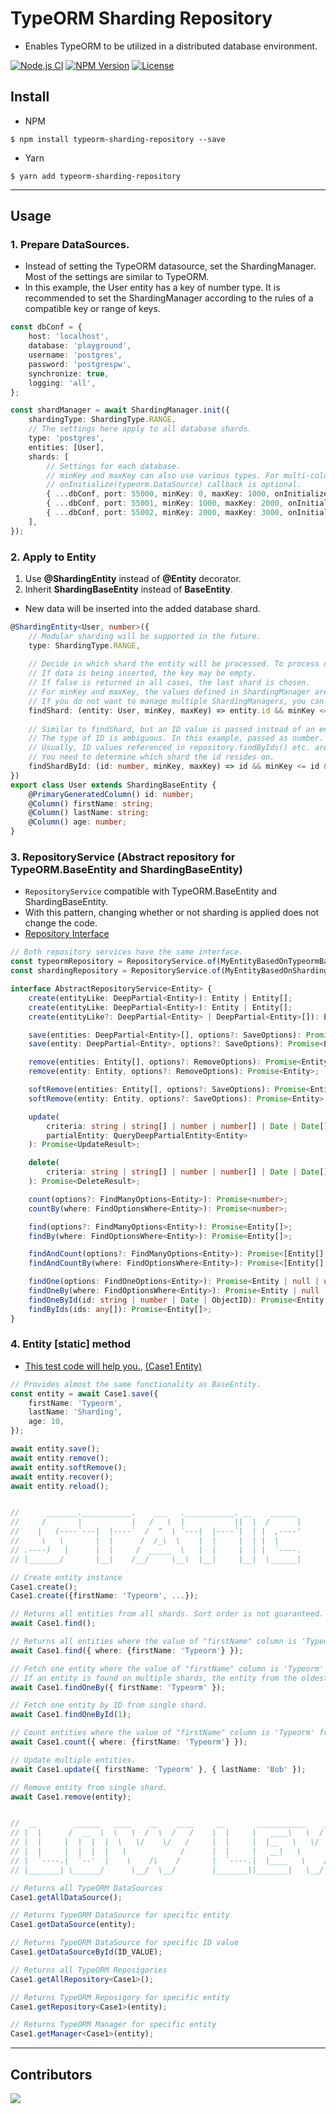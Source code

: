 # TypeORM Sharding Repository
- Enables TypeORM to be utilized in a distributed database environment.

[![Node.js CI](https://github.com/kibae/typeorm-sharding-repository/actions/workflows/node.js.yml/badge.svg)](https://github.com/kibae/typeorm-sharding-repository/actions/workflows/node.js.yml)
[![NPM Version](https://badge.fury.io/js/typeorm-sharding-repository.svg)](https://www.npmjs.com/package/typeorm-sharding-repository)
[![License](https://img.shields.io/github/license/kibae/typeorm-sharding-repository)](https://github.com/kibae/typeorm-sharding-repository/blob/main/LICENSE)

## Install
- NPM
```shell
$ npm install typeorm-sharding-repository --save
```

- Yarn
```shell
$ yarn add typeorm-sharding-repository
```

----

## Usage
### 1. Prepare DataSources.
- Instead of setting the TypeORM datasource, set the ShardingManager. Most of the settings are similar to TypeORM.
- In this example, the User entity has a key of number type. It is recommended to set the ShardingManager according to the rules of a compatible key or range of keys.
```typescript
const dbConf = {
    host: 'localhost',
    database: 'playground',
    username: 'postgres',
    password: 'postgrespw',
    synchronize: true,
    logging: 'all',
};

const shardManager = await ShardingManager.init({
    shardingType: ShardingType.RANGE,
    // The settings here apply to all database shards. 
    type: 'postgres',
    entities: [User],
    shards: [
        // Settings for each database.
        // minKey and maxKey can also use various types. For multi-columns, a tuple format is also possible.
        // onInitialize(typeorm.DataSource) callback is optional.
        { ...dbConf, port: 55000, minKey: 0, maxKey: 1000, onInitialize: (dataSource) => {/* What to do after data source initialization */} },
        { ...dbConf, port: 55001, minKey: 1000, maxKey: 2000, onInitialize: (dataSource) => {/**/} },
        { ...dbConf, port: 55002, minKey: 2000, maxKey: 3000, onInitialize: (dataSource) => {/**/} },
    ],
});
```

### 2. Apply to Entity
1. Use **@ShardingEntity** instead of **@Entity** decorator.
2. Inherit **ShardingBaseEntity** instead of **BaseEntity**.
- New data will be inserted into the added database shard.
```typescript
@ShardingEntity<User, number>({
    // Modular sharding will be supported in the future.
    type: ShardingType.RANGE,
    
    // Decide in which shard the entity will be processed. To process one entity, it can be called as many as the number of shards.
    // If data is being inserted, the key may be empty.
    // If false is returned in all cases, the last shard is chosen.
    // For minKey and maxKey, the values defined in ShardingManager are delivered.
    // If you do not want to manage multiple ShardingManagers, you can adjust the minKey and maxKey keys according to the 1:n relationship of entities in this function.
    findShard: (entity: User, minKey, maxKey) => entity.id && minKey <= entity.id && entity.id < maxKey,
    
    // Similar to findShard, but an ID value is passed instead of an entity.
    // The type of ID is ambiguous. In this example, passed as number.
    // Usually, ID values referenced in repository.findByIds() etc. are passed.
    // You need to determine which shard the id resides on.
    findShardById: (id: number, minKey, maxKey) => id && minKey <= id && id < maxKey,
})
export class User extends ShardingBaseEntity {
    @PrimaryGeneratedColumn() id: number;
    @Column() firstName: string;
    @Column() lastName: string;
    @Column() age: number;
}
```

### 3. RepositoryService (Abstract repository for TypeORM.BaseEntity and ShardingBaseEntity)
- `RepositoryService` compatible with TypeORM.BaseEntity and ShardingBaseEntity.
- With this pattern, changing whether or not sharding is applied does not change the code.
- [Repository Interface](https://github.com/kibae/typeorm-sharding-repository/tree/main/src/repository-service/abstract-repository-service.ts)
```typescript
// Both repository services have the same interface. 
const typeormRepository = RepositoryService.of(MyEntityBasedOnTypeormBaseEntity);
const shardingRepository = RepositoryService.of(MyEntityBasedOnShardingBaseEntity);

interface AbstractRepositoryService<Entity> {
    create(entityLike: DeepPartial<Entity>): Entity | Entity[];
    create(entityLike: DeepPartial<Entity>): Entity | Entity[];
    create(entityLike?: DeepPartial<Entity> | DeepPartial<Entity>[]): Entity | Entity[];

    save(entities: DeepPartial<Entity>[], options?: SaveOptions): Promise<Entity[]>;
    save(entity: DeepPartial<Entity>, options?: SaveOptions): Promise<Entity>;

    remove(entities: Entity[], options?: RemoveOptions): Promise<Entity[]>;
    remove(entity: Entity, options?: RemoveOptions): Promise<Entity>;

    softRemove(entities: Entity[], options?: SaveOptions): Promise<Entity[]>;
    softRemove(entity: Entity, options?: SaveOptions): Promise<Entity>;

    update(
        criteria: string | string[] | number | number[] | Date | Date[] | ObjectID | ObjectID[] | FindOptionsWhere<Entity>,
        partialEntity: QueryDeepPartialEntity<Entity>
    ): Promise<UpdateResult>;

    delete(
        criteria: string | string[] | number | number[] | Date | Date[] | ObjectID | ObjectID[] | FindOptionsWhere<Entity>
    ): Promise<DeleteResult>;

    count(options?: FindManyOptions<Entity>): Promise<number>;
    countBy(where: FindOptionsWhere<Entity>): Promise<number>;

    find(options?: FindManyOptions<Entity>): Promise<Entity[]>;
    findBy(where: FindOptionsWhere<Entity>): Promise<Entity[]>;

    findAndCount(options?: FindManyOptions<Entity>): Promise<[Entity[], number]>;
    findAndCountBy(where: FindOptionsWhere<Entity>): Promise<[Entity[], number]>;

    findOne(options: FindOneOptions<Entity>): Promise<Entity | null | undefined>;
    findOneBy(where: FindOptionsWhere<Entity>): Promise<Entity | null | undefined>;
    findOneById(id: string | number | Date | ObjectID): Promise<Entity | null>;
    findByIds(ids: any[]): Promise<Entity[]>;
}
```

### 4. Entity [static] method
- [This test code will help you.](https://github.com/kibae/typeorm-sharding-repository/blob/main/src/test/sharding-manager.spec.ts), [(Case1 Entity)](https://github.com/kibae/typeorm-sharding-repository/blob/main/src/test/entity/case1.ts) 
```typescript
// Provides almost the same functionality as BaseEntity.
const entity = await Case1.save({
    firstName: 'Typeorm',
    lastName: 'Sharding',
    age: 10,
});

await entity.save();
await entity.remove();
await entity.softRemove();
await entity.recover();
await entity.reload();


//      _______.___________.    ___   .___________. __    ______ 
//     /       |           |   /   \  |           ||  |  /      |
//    |   (----`---|  |----`  /  ^  \ `---|  |----`|  | |  ,----'
//     \   \       |  |      /  /_\  \    |  |     |  | |  |     
// .----)   |      |  |     /  _____  \   |  |     |  | |  `----.
// |_______/       |__|    /__/     \__\  |__|     |__|  \______|

// Create entity instance
Case1.create();
Case1.create({firstName: 'Typeorm', ...});

// Returns all entities from all shards. Sort order is not guaranteed.
await Case1.find();

// Returns all entities where the value of "firstName" column is 'Typeorm' from all shards. Sort order is not guaranteed.
await Case1.find({ where: {firstName: 'Typeorm'} });

// Fetch one entity where the value of "firstName" column is 'Typeorm' from all shards.
// If an entity is found on multiple shards, the entity from the oldest shard is returned.
await Case1.findOneBy({ firstName: 'Typeorm' });

// Fetch one entity by ID from single shard.
await Case1.findOneById(1);

// Count entities where the value of "firstName" column is 'Typeorm' from all shards.
await Case1.count({ where: {firstName: 'Typeorm'} });

// Update multiple entities.
await Case1.update({ firstName: 'Typeorm' }, { lastName: 'Bob' });

// Remove entity from single shard.
await Case1.remove(entity);


//  __        ______   ____    __    ____     __       ___________    ____  _______  __      
// |  |      /  __  \  \   \  /  \  /   /    |  |     |   ____\   \  /   / |   ____||  |     
// |  |     |  |  |  |  \   \/    \/   /     |  |     |  |__   \   \/   /  |  |__   |  |     
// |  |     |  |  |  |   \            /      |  |     |   __|   \      /   |   __|  |  |     
// |  `----.|  `--'  |    \    /\    /       |  `----.|  |____   \    /    |  |____ |  `----.
// |_______| \______/      \__/  \__/        |_______||_______|   \__/     |_______||_______|

// Returns all TypeORM DataSources
Case1.getAllDataSource();

// Returns TypeORM DataSource for specific entity
Case1.getDataSource(entity);

// Returns TypeORM DataSource for specific ID value
Case1.getDataSourceById(ID_VALUE);

// Returns all TypeORM Reposigories
Case1.getAllRepository<Case1>();

// Returns TypeORM Reposigory for specific entity
Case1.getRepository<Case1>(entity);

// Returns TypeORM Manager for specific entity
Case1.getManager<Case1>(entity);
```

----

## Contributors
<a href="https://github.com/kibae/typeorm-sharding-repository/graphs/contributors">
  <img src="https://contrib.rocks/image?repo=kibae/typeorm-sharding-repository" />
</a>
